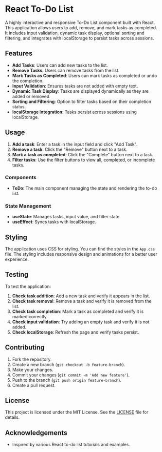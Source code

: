 # React To-Do List

A highly interactive and responsive To-Do List component built with React. This application allows users to add, remove, and mark tasks as completed. It includes input validation, dynamic task display, optional sorting and filtering, and integrates with localStorage to persist tasks across sessions.

## Features

- **Add Tasks**: Users can add new tasks to the list.
- **Remove Tasks**: Users can remove tasks from the list.
- **Mark Tasks as Completed**: Users can mark tasks as completed or undo the completion.
- **Input Validation**: Ensures tasks are not added with empty text.
- **Dynamic Task Display**: Tasks are displayed dynamically as they are added or removed.
- **Sorting and Filtering**: Option to filter tasks based on their completion status.
- **localStorage Integration**: Tasks persist across sessions using localStorage.


## Usage

1. **Add a task**: Enter a task in the input field and click "Add Task".
2. **Remove a task**: Click the "Remove" button next to a task.
3. **Mark a task as completed**: Click the "Complete" button next to a task.
4. **Filter tasks**: Use the filter buttons to view all, completed, or incomplete tasks.



### Components

- **ToDo**: The main component managing the state and rendering the to-do list.

### State Management

- **useState**: Manages tasks, input value, and filter state.
- **useEffect**: Syncs tasks with localStorage.

## Styling

The application uses CSS for styling. You can find the styles in the `App.css` file. The styling includes responsive design and animations for a better user experience.

## Testing

To test the application:

1. **Check task addition**: Add a new task and verify it appears in the list.
2. **Check task removal**: Remove a task and verify it is removed from the list.
3. **Check task completion**: Mark a task as completed and verify it is marked correctly.
4. **Check input validation**: Try adding an empty task and verify it is not added.
5. **Check localStorage**: Refresh the page and verify tasks persist.

## Contributing

1. Fork the repository.
2. Create a new branch (`git checkout -b feature-branch`).
3. Make your changes.
4. Commit your changes (`git commit -m 'Add new feature'`).
5. Push to the branch (`git push origin feature-branch`).
6. Create a pull request.

## License

This project is licensed under the MIT License. See the [LICENSE](LICENSE) file for details.

## Acknowledgements

- Inspired by various React to-do list tutorials and examples.

